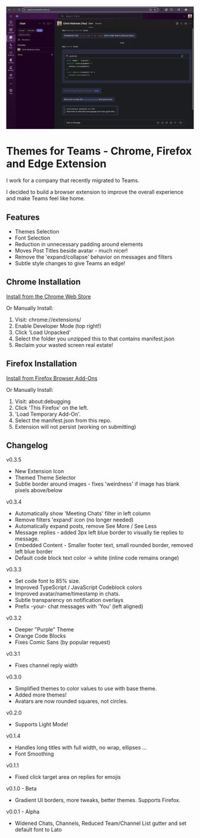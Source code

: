 ![App Preview](App-Preview.png)
  
# Themes for Teams - Chrome, Firefox and Edge Extension

I work for a company that recently migrated to Teams.  

I decided to build a browser extension to improve the overall experience and make Teams feel like home.

## Features

- Themes Selection
- Font Selection
- Reduction in unnecessary padding around elements
- Moves Post Titles beside avatar - much nicer!
- Remove the 'expand/collapse' behavior on messages and filters
- Subtle style changes to give Teams an edge!

## Chrome Installation

[Install from the Chrome Web Store](https://chromewebstore.google.com/detail/themes-for-teams/odimdoddkdpnifojkpgcmcgehlkdjakj)

Or Manually Install:

1. Visit: chrome://extensions/
2. Enable Developer Mode (top right!)
3. Click 'Load Unpacked'
4. Select the folder you unzipped this to that contains manifest.json
5. Reclaim your wasted screen real estate!

## Firefox Installation

[Install from Firefox Browser Add-Ons](https://addons.mozilla.org/en-US/firefox/addon/themes-for-teams/)

Or Manually Install:

1. Visit: about:debugging
2. Click 'This Firefox' on the left.
3. 'Load Temporary Add-On'.
4. Select the manifest.json from this repo.
5. Extension will not persist (working on submitting)

## Changelog

v0.3.5
  - New Extension Icon
  - Themed Theme Selector
  - Subtle border around images - fixes 'weirdness' if image has blank pixels above/below

v0.3.4
  - Automatically show 'Meeting Chats' filter in left column
  - Remove filters 'expand' icon (no longer needed)
  - Automatically expand posts, remove See More / See Less
  - Message replies - added 3px left blue border to visually tie replies to message.
  - Embedded Content - Smaller footer text, small rounded border, removed left blue border
  - Default code block text color -> white (inline code remains orange)

v0.3.3
  - Set code font to 85% size.
  - Improved TypeScript / JavaScript Codeblock colors
  - Improved avatar/name/timestamp in chats.
  - Subtle transparency on notification overlays
  - Prefix -your- chat messages with 'You' (left aligned)

v0.3.2
  - Deeper "Purple" Theme
  - Orange Code Blocks
  - Fixes Comic Sans (by popular request)

v0.3.1
  - Fixes channel reply width

v0.3.0 
  - Simplified themes to color values to use with base theme.
  - Added more themes!
  - Avatars are now rounded squares, not circles.

v0.2.0
  - Supports Light Mode!

v0.1.4
  - Handles long titles with full width, no wrap, ellipses ...
  - Font Smoothing

v0.1.1 
  - Fixed click target area on replies for emojis

v0.1.0 - Beta
  - Gradient UI borders, more tweaks, better themes.  Supports Firefox.

v0.0.1 - Alpha
  - Widened Chats, Channels, Reduced Team/Channel List gutter and set default font to Lato

